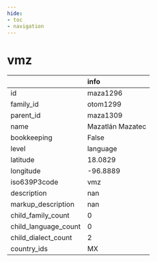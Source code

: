 ```yaml
---
hide:
- toc
- navigation
---
```

# vmz
|                      | info             |
|:---------------------|:-----------------|
| id                   | maza1296         |
| family_id            | otom1299         |
| parent_id            | maza1309         |
| name                 | Mazatlán Mazatec |
| bookkeeping          | False            |
| level                | language         |
| latitude             | 18.0829          |
| longitude            | -96.8889         |
| iso639P3code         | vmz              |
| description          | nan              |
| markup_description   | nan              |
| child_family_count   | 0                |
| child_language_count | 0                |
| child_dialect_count  | 2                |
| country_ids          | MX               |
